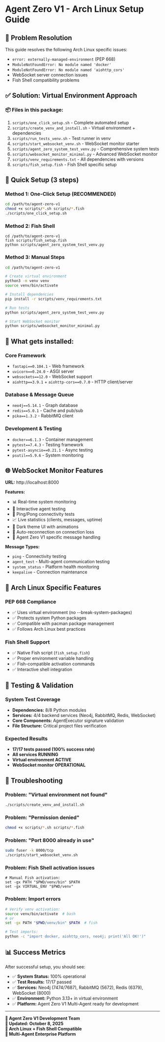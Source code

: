 # Agent Zero V1 - Arch Linux Setup Guide

## 🚨 Problem Resolution

This guide resolves the following Arch Linux specific issues:
- `error: externally-managed-environment` (PEP 668)
- `ModuleNotFoundError: No module named 'docker'`
- `ModuleNotFoundError: No module named 'aiohttp_cors'`
- WebSocket server connection issues
- Fish Shell compatibility problems

## ✅ Solution: Virtual Environment Approach

### 📦 Files in this package:

1. `scripts/one_click_setup.sh` - Complete automated setup
2. `scripts/create_venv_and_install.sh` - Virtual environment + dependencies  
3. `scripts/run_tests_venv.sh` - Test runner in venv
4. `scripts/start_websocket_venv.sh` - WebSocket monitor starter
5. `scripts/agent_zero_system_test_venv.py` - Comprehensive system tests
6. `scripts/websocket_monitor_minimal.py` - Advanced WebSocket monitor
7. `scripts/venv_requirements.txt` - All dependencies with versions
8. `scripts/fish_setup.fish` - Fish Shell specific setup

## 🚀 Quick Setup (3 steps)

### Method 1: One-Click Setup (RECOMMENDED)
```bash
cd /path/to/agent-zero-v1
chmod +x scripts/*.sh scripts/*.fish
./scripts/one_click_setup.sh
```

### Method 2: Fish Shell
```fish
cd /path/to/agent-zero-v1
fish scripts/fish_setup.fish
python scripts/agent_zero_system_test_venv.py
```

### Method 3: Manual Steps
```bash
cd /path/to/agent-zero-v1

# Create virtual environment
python3 -m venv venv
source venv/bin/activate

# Install dependencies
pip install -r scripts/venv_requirements.txt

# Run tests
python scripts/agent_zero_system_test_venv.py

# Start WebSocket monitor
python scripts/websocket_monitor_minimal.py
```

## 🎯 What gets installed:

### Core Framework
- `fastapi==0.104.1` - Web framework
- `uvicorn==0.24.0` - ASGI server
- `websockets==12.0` - WebSocket support
- `aiohttp==3.9.1` + `aiohttp-cors==0.7.0` - HTTP client/server

### Database & Message Queue
- `neo4j==5.14.1` - Graph database
- `redis==5.0.1` - Cache and pub/sub
- `pika==1.3.2` - RabbitMQ client

### Development & Testing
- `docker==6.1.3` - Container management
- `pytest==7.4.3` - Testing framework
- `pytest-asyncio==0.21.1` - Async testing
- `psutil==5.9.6` - System monitoring

## 🌐 WebSocket Monitor Features

**URL:** http://localhost:8000

**Features:**
- 📊 Real-time system monitoring
- 🧪 Interactive agent testing
- 📡 Ping/Pong connectivity tests
- 📈 Live statistics (clients, messages, uptime)
- 🎨 Dark theme UI with animations
- 🔄 Auto-reconnection on connection loss
- 🤖 Agent Zero V1 specific message handling

**Message Types:**
- `ping` - Connectivity testing
- `agent_test` - Multi-agent communication testing
- `system_status` - Platform health monitoring
- `keepalive` - Connection maintenance

## 🐧 Arch Linux Specific Features

### PEP 668 Compliance
- ✅ Uses virtual environment (no --break-system-packages)
- ✅ Protects system Python packages
- ✅ Compatible with pacman package management
- ✅ Follows Arch Linux best practices

### Fish Shell Support
- ✅ Native Fish script (`fish_setup.fish`)
- ✅ Proper environment variable handling
- ✅ Fish-compatible activation commands
- ✅ Interactive shell integration

## 🧪 Testing & Validation

### System Test Coverage
- **Dependencies:** 8/8 Python modules
- **Services:** 4/4 backend services (Neo4j, RabbitMQ, Redis, WebSocket)
- **Core Components:** AgentExecutor signature validation
- **File Structure:** Critical project files verification

### Expected Results
- **17/17 tests passed (100% success rate)**
- **All services RUNNING**
- **Virtual environment ACTIVE**
- **WebSocket monitor OPERATIONAL**

## 🔧 Troubleshooting

### Problem: "Virtual environment not found"
```bash
./scripts/create_venv_and_install.sh
```

### Problem: "Permission denied"
```bash
chmod +x scripts/*.sh scripts/*.fish
```

### Problem: "Port 8000 already in use"
```bash
sudo fuser -k 8000/tcp
./scripts/start_websocket_venv.sh
```

### Problem: Fish Shell activation issues
```fish
# Manual Fish activation:
set -gx PATH "$PWD/venv/bin" $PATH
set -gx VIRTUAL_ENV "$PWD/venv"
```

### Problem: Import errors
```bash
# Verify venv activation:
source venv/bin/activate  # bash
# or
set -gx PATH "$PWD/venv/bin" $PATH  # fish

# Test imports:
python -c "import docker, aiohttp_cors, neo4j; print('All OK!')"
```

## 📊 Success Metrics

After successful setup, you should see:
- ✅ **System Status:** 100% operational
- ✅ **Test Results:** 17/17 passed
- ✅ **Services:** Neo4j (7474/7687), RabbitMQ (5672), Redis (6379), WebSocket (8000)
- ✅ **Environment:** Python 3.13+ in virtual environment
- ✅ **Platform:** Agent Zero V1 Multi-Agent ready for development

---

**🎯 Agent Zero V1 Development Team**  
**📅 Updated: October 8, 2025**  
**🐧 Arch Linux + Fish Shell Compatible**  
**🤖 Multi-Agent Enterprise Platform**